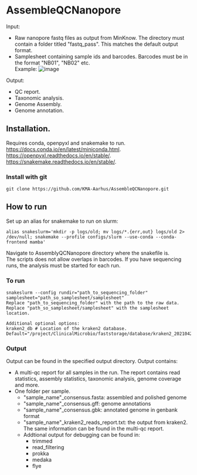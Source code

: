 # AssembleQCNanopore
Input: 
- Raw nanopore fastq files as output from MinKnow. The directory must contain a folder titled "fastq_pass". This matches the default output format.   
- Samplesheet containing sample ids and barcodes. Barcodes must be in the format "NB01", "NB02" etc.  
Example:
![image](https://user-images.githubusercontent.com/90172976/157239868-b8989c11-0dce-4d4e-b886-5e89bc3bab1a.png)


Output:  
- QC report. 
- Taxonomic analysis. 
- Genome Assembly. 
- Genome annotation. 
## Installation. 
Requires conda, openpyxl and snakemake to run.  
https://docs.conda.io/en/latest/miniconda.html. 
https://openpyxl.readthedocs.io/en/stable/.  
https://snakemake.readthedocs.io/en/stable/. 

### Install with git
```
git clone https://github.com/KMA-Aarhus/AssembleQCNanopore.git
```
## How to run
Set up an alias for snakemake to run on slurm:
```
alias snakeslurm='mkdir -p logs/old; mv logs/*.{err,out} logs/old 2> /dev/null; snakemake --profile configs/slurm --use-conda --conda-frontend mamba'
```
Navigate to AssemblyQCNanopore directory where the snakefile is.  
The scripts does not allow overlaps in barcodes. If you have sequencing runs, the analysis must be started for each run.

### To run 
```
snakeslurm --config rundir="path_to_sequencing_folder" samplesheet="path_so_samplesheet/samplesheet"
Replace "path_to_sequencing_folder" with the path to the raw data. Replace "path_so_samplesheet/samplesheet" with the samplesheet location.

Additional optional options:
kraken2_db # Location of the kraken2 database. Default="/project/ClinicalMicrobio/faststorage/database/kraken2_20210423"
```
### Output
Output can be found in the specified output directory. Output contains:
* A multi-qc report for all samples in the run. The report contains read statistics, assembly statistics, taxonomic analysis, genome coverage and more.
* One folder per sample.
  * "sample_name"_consensus.fasta: assembled and polished genome
  * "sample_name"_consensus.gff: genome annotations
  * "sample_name"_consensus.gbk: annotated genome in genbank format
  * "sample_name"_kraken2_reads_report.txt: the output from kraken2. The same information can be found in the multi-qc report.
  * Addtional output for debugging can be found in:
    * trimmed
    * read_filtering
    * prokka
    * medaka
    * flye


